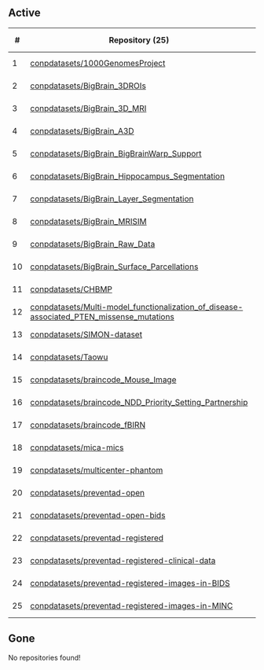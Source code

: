 ## Active
| # | Repository (25) | Stars (10) | Dataset (25) | `run` | `containers-run` | Last Modified |
| --- | --- | --- | --- | --- | --- | --- |
| 1 | [conpdatasets/1000GenomesProject](https://github.com/conpdatasets/1000GenomesProject) | 0 | :heavy_check_mark: |  |  | 2024-08-26 17:03:08+00:00 |
| 2 | [conpdatasets/BigBrain_3DROIs](https://github.com/conpdatasets/BigBrain_3DROIs) | 0 | :heavy_check_mark: |  |  | 2022-05-02 15:33:04+00:00 |
| 3 | [conpdatasets/BigBrain_3D_MRI](https://github.com/conpdatasets/BigBrain_3D_MRI) | 0 | :heavy_check_mark: |  |  | 2021-05-14 17:54:35+00:00 |
| 4 | [conpdatasets/BigBrain_A3D](https://github.com/conpdatasets/BigBrain_A3D) | 0 | :heavy_check_mark: |  |  | 2022-05-02 15:35:29+00:00 |
| 5 | [conpdatasets/BigBrain_BigBrainWarp_Support](https://github.com/conpdatasets/BigBrain_BigBrainWarp_Support) | 0 | :heavy_check_mark: |  |  | 2022-05-02 15:36:46+00:00 |
| 6 | [conpdatasets/BigBrain_Hippocampus_Segmentation](https://github.com/conpdatasets/BigBrain_Hippocampus_Segmentation) | 0 | :heavy_check_mark: |  |  | 2022-05-02 15:37:55+00:00 |
| 7 | [conpdatasets/BigBrain_Layer_Segmentation](https://github.com/conpdatasets/BigBrain_Layer_Segmentation) | 0 | :heavy_check_mark: |  |  | 2022-05-02 15:39:27+00:00 |
| 8 | [conpdatasets/BigBrain_MRISIM](https://github.com/conpdatasets/BigBrain_MRISIM) | 1 | :heavy_check_mark: |  |  | 2022-05-02 15:40:34+00:00 |
| 9 | [conpdatasets/BigBrain_Raw_Data](https://github.com/conpdatasets/BigBrain_Raw_Data) | 0 | :heavy_check_mark: |  |  | 2022-05-02 15:47:29+00:00 |
| 10 | [conpdatasets/BigBrain_Surface_Parcellations](https://github.com/conpdatasets/BigBrain_Surface_Parcellations) | 0 | :heavy_check_mark: |  |  | 2022-05-02 15:41:33+00:00 |
| 11 | [conpdatasets/CHBMP](https://github.com/conpdatasets/CHBMP) | 3 | :heavy_check_mark: |  |  | 2024-11-21 16:17:51+00:00 |
| 12 | [conpdatasets/Multi-model_functionalization_of_disease-associated_PTEN_missense_mutations](https://github.com/conpdatasets/Multi-model_functionalization_of_disease-associated_PTEN_missense_mutations) | 1 | :heavy_check_mark: |  |  | 2021-11-11 19:18:17+00:00 |
| 13 | [conpdatasets/SIMON-dataset](https://github.com/conpdatasets/SIMON-dataset) | 1 | :heavy_check_mark: |  |  | 2024-10-09 14:02:56+00:00 |
| 14 | [conpdatasets/Taowu](https://github.com/conpdatasets/Taowu) | 0 | :heavy_check_mark: |  |  | 2023-04-25 18:11:21+00:00 |
| 15 | [conpdatasets/braincode_Mouse_Image](https://github.com/conpdatasets/braincode_Mouse_Image) | 0 | :heavy_check_mark: |  |  | 2024-06-12 16:34:42+00:00 |
| 16 | [conpdatasets/braincode_NDD_Priority_Setting_Partnership](https://github.com/conpdatasets/braincode_NDD_Priority_Setting_Partnership) | 0 | :heavy_check_mark: |  |  | 2024-06-12 16:36:22+00:00 |
| 17 | [conpdatasets/braincode_fBIRN](https://github.com/conpdatasets/braincode_fBIRN) | 0 | :heavy_check_mark: |  |  | 2024-06-12 16:33:28+00:00 |
| 18 | [conpdatasets/mica-mics](https://github.com/conpdatasets/mica-mics) | 0 | :heavy_check_mark: |  |  | 2022-04-26 17:41:06+00:00 |
| 19 | [conpdatasets/multicenter-phantom](https://github.com/conpdatasets/multicenter-phantom) | 0 | :heavy_check_mark: |  |  | 2024-11-11 16:32:11+00:00 |
| 20 | [conpdatasets/preventad-open](https://github.com/conpdatasets/preventad-open) | 2 | :heavy_check_mark: |  |  | 2024-11-20 15:33:24+00:00 |
| 21 | [conpdatasets/preventad-open-bids](https://github.com/conpdatasets/preventad-open-bids) | 1 | :heavy_check_mark: |  |  | 2024-11-21 20:35:40+00:00 |
| 22 | [conpdatasets/preventad-registered](https://github.com/conpdatasets/preventad-registered) | 1 | :heavy_check_mark: |  |  | 2024-11-21 20:11:46+00:00 |
| 23 | [conpdatasets/preventad-registered-clinical-data](https://github.com/conpdatasets/preventad-registered-clinical-data) | 0 | :heavy_check_mark: |  |  | 2021-02-24 16:51:24+00:00 |
| 24 | [conpdatasets/preventad-registered-images-in-BIDS](https://github.com/conpdatasets/preventad-registered-images-in-BIDS) | 0 | :heavy_check_mark: |  |  | 2021-02-25 18:54:47+00:00 |
| 25 | [conpdatasets/preventad-registered-images-in-MINC](https://github.com/conpdatasets/preventad-registered-images-in-MINC) | 0 | :heavy_check_mark: |  |  | 2021-02-24 16:55:30+00:00 |

## Gone
No repositories found!
